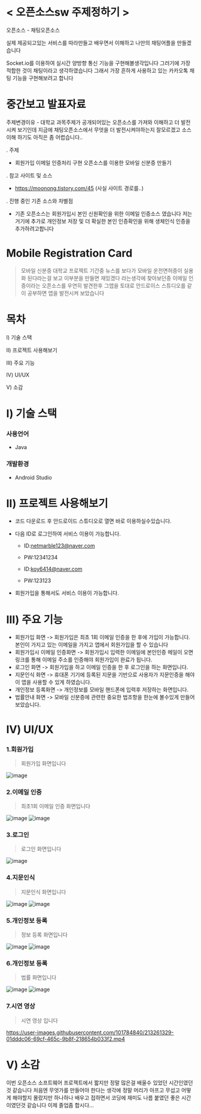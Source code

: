 # < 오픈소스sw 주제정하기 >

오픈소스 - 채팅오픈소스

실제 제공되고있는 서비스를 따라만들고 배우면서 이해하고
나만의 채팅어플을 만들겠습니다

Socket.io를 이용하여 실시간 양방향 통신 기능을 구현해볼생각입니다
그러기에 가장 적합한 것이 채팅이라고 생각하였습니다
그래서 가장 흔하게 사용하고 있는 카카오톡 채팅 기능을 구현해보려고 합니다



# 중간보고 발표자료

주제변경이유 - 대학교 과목주제가 공개되어있는 오픈소스를 가져와 이해하고 더 발전시켜 보기인데 지금에 채팅오픈소스에서 무엇을 더 발전시켜야하는지 잘모르겠고 소스이해 하기도 아직은 좀 어렵습니다..

. 주제
- 회원가입 이메일 인증처리 구현 오픈소스를 이용한 모바일 신분증 만들기

. 참고 사이트 및 소스
- https://moonong.tistory.com/45 (사실 사이트 경로를..)

. 진행 중인 기존 소스와 차별점
- 기존 오픈소스는 회원가입시 본인 신원확인을 위한 이메일 인증소스 였습니다
  저는 거기에 추가로 개인정보 저장 및 더 확실한 본인 인증확인을 위해 생체인식 인증을 추가하려고합니다

# 
# Mobile Registration Card
> 모바일 신분증
대학교 프로젝트 기간중 뉴스를 보다가 모바일 운전면허증이 실용화 된다라는걸 보고 이부분을 만들면 재밌겠다 라는생각에 찾아보던중
이메일 인증이라는 오픈소스를 우연히 발견한후 그앱을 토대로 안드로이스 스튜디오를 같이 공부하면 앱을 발전시켜 보았습니다

# 목차
Ⅰ) 기술 스택

Ⅱ) 프로젝트 사용해보기

Ⅲ) 주요 기능

Ⅳ) UI/UX

Ⅴ) 소감

# Ⅰ) 기술 스택
### 사용언어
- Java
### 개발환경
- Android Studio

# Ⅱ) 프로젝트 사용해보기
- 코드 다운로드 후 안드로이드 스튜디오로 열면  바로 이용하실수있습니다.
- 다음 ID로 로그인하여 서비스 이용이 가능합니다.
     + ID:netmarble123@naver.com
     + PW:12341234

     + ID:koy6414@naver.com
     + PW:123123

- 회원가입을 통해서도 서비스 이용이 가능합니다.

# Ⅲ) 주요 기능
- 회원가입 화면 -> 회원가입은 최초 1회 이메일 인증을 한 후에 가입이 가능합니다. 본인이 가지고 있는 이메일을 가지고 앱에서 회원가입을 할 수 있습니다
- 회원가입시 이메일 인증화면 -> 회원가입시 입력한 이메일에 본인인증 메일이 오면 링크를 통해 이메일 주소를 인증해야 회원가입이 완료가 됩니다.
- 로그인 화면 -> 회원가입을 하고 이메일 인증을 한 후 로그인을 하는 화면입니다.
- 지문인식 화면 -> 휴대폰 기기에 등록된 지문을 기반으로 사용자가 지문인증을 해야 이 앱을 사용할 수 있게 하였습니다.
- 개인정보 등록화면 -> 개인정보를 모바일 핸드폰에 입력후 저장하는 화면입니다.
- 법률안내 화면 -> 모바일 신분증에 관련한 중요한 법조항을 한눈에 볼수있게 만들어 보았습니다.

# Ⅳ) UI/UX
### 1.회원가입
> 회원가입 화면입니다

![image](https://user-images.githubusercontent.com/101784840/213260007-46dea7c9-af55-4676-ad76-8f08668fcf3e.png)

### 2.이메일 인증
> 최초1회 이메일 인증 화면입니다

![image](https://user-images.githubusercontent.com/101784840/213260482-d3f86907-5fa7-4282-ad49-e82f0fd1416f.png)
![image](https://user-images.githubusercontent.com/101784840/213260502-ddf0b5a2-e93e-4efe-aeeb-a61d46d4198e.png)

### 3.로그인
> 로그인 화면입니다

![image](https://user-images.githubusercontent.com/101784840/213260612-3b168f6d-ff5a-4389-b7e9-3baf869b566e.png)

### 4.지문인식
> 지문인식 화면입니다

![image](https://user-images.githubusercontent.com/101784840/213260682-b60dc0c9-1722-4078-af7b-2e441c6c72ab.png) ![image](https://user-images.githubusercontent.com/101784840/213260737-2aa59c3a-3e3c-4cef-b059-a7c06eb3f250.png)

### 5.개인정보 등록
> 정보 등록 화면입니다

![image](https://user-images.githubusercontent.com/101784840/213261074-5f03ad22-3944-4f12-84b7-7072c16b2764.png) ![image](https://user-images.githubusercontent.com/101784840/213261086-d94adb6f-5da4-419e-8c54-4a67ee1696dc.png)

### 6.개인정보 등록
> 법률 화면입니다

![image](https://user-images.githubusercontent.com/101784840/213261180-0b26d275-3bbd-4737-80cc-98b40a1b75cb.png) ![image](https://user-images.githubusercontent.com/101784840/213261191-c800a9d1-f5f4-4b12-a4b2-e52ca0c0326b.png)


### 7.시연 영상
> 시연 영상 입니다

https://user-images.githubusercontent.com/101784840/213261329-01dddc06-69cf-465c-9b8f-218654b033f2.mp4

# Ⅴ) 소감
이번 오픈소스 소프트웨어 프로젝트에서 짧지만 정말 많은걸 배울수 있었던 시간인였던 것 같습니다
처음엔 무엇가를 만들어야 한다는 생각에 정말 머리가 아프고 무섭고 어떻게 해야할지 몰랐지만 하나하나 배우고 접하면서
코딩에 재미도 나름 붙였던 좋은 시간이였던것 같습니다
이제 졸업좀 합시다...



